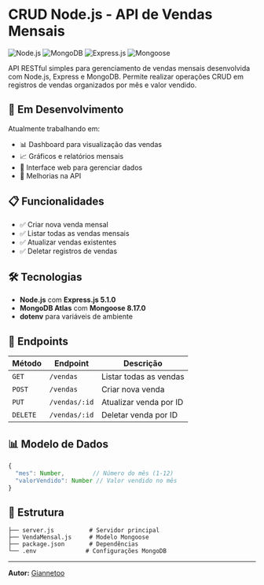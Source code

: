 # CRUD Node.js - API de Vendas Mensais

![Node.js](https://img.shields.io/badge/Node.js-43853D?style=for-the-badge&logo=node.js&logoColor=white)
![MongoDB](https://img.shields.io/badge/MongoDB-4EA94B?style=for-the-badge&logo=mongodb&logoColor=white)
![Express.js](https://img.shields.io/badge/Express.js-404D59?style=for-the-badge)
![Mongoose](https://img.shields.io/badge/Mongoose-880000?style=for-the-badge&logoColor=white)

API RESTful simples para gerenciamento de vendas mensais desenvolvida com Node.js, Express e MongoDB. Permite realizar operações CRUD em registros de vendas organizados por mês e valor vendido.

## 🚧 Em Desenvolvimento

Atualmente trabalhando em:

- 📊 Dashboard para visualização das vendas
- 📈 Gráficos e relatórios mensais
- 🎨 Interface web para gerenciar dados
- 📱 Melhorias na API

## 📋 Funcionalidades

- ✅ Criar nova venda mensal
- ✅ Listar todas as vendas mensais
- ✅ Atualizar vendas existentes
- ✅ Deletar registros de vendas

## 🛠️ Tecnologias

- **Node.js** com **Express.js 5.1.0**
- **MongoDB Atlas** com **Mongoose 8.17.0**
- **dotenv** para variáveis de ambiente

## 📡 Endpoints

| Método   | Endpoint      | Descrição              |
| -------- | ------------- | ---------------------- |
| `GET`    | `/vendas`     | Listar todas as vendas |
| `POST`   | `/vendas`     | Criar nova venda       |
| `PUT`    | `/vendas/:id` | Atualizar venda por ID |
| `DELETE` | `/vendas/:id` | Deletar venda por ID   |

## 📊 Modelo de Dados

```javascript
{
  "mes": Number,        // Número do mês (1-12)
  "valorVendido": Number // Valor vendido no mês
}
```

## 📁 Estrutura

```
├── server.js          # Servidor principal
├── VendaMensal.js     # Modelo Mongoose
├── package.json       # Dependências
└── .env              # Configurações MongoDB
```

---

**Autor:** [Giannetoo](https://github.com/giannetoo)
